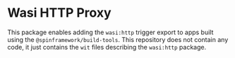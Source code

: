 # Wasi HTTP Proxy

This package enables adding the `wasi:http` trigger export to apps built using the `@spinframework/build-tools`. This repository does not contain any code, it just contains the `wit` files describing the `wasi:http` package.